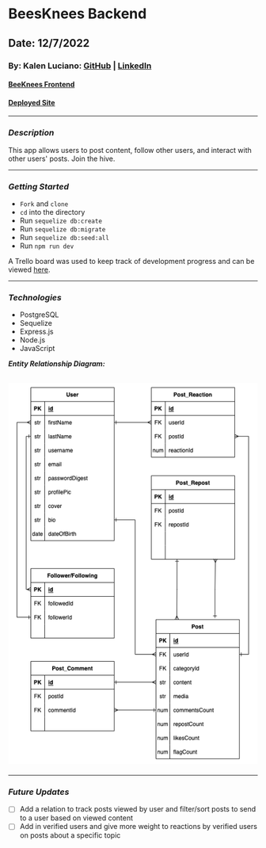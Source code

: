 # BeesKnees Backend

## Date: 12/7/2022

### By: Kalen Luciano: [GitHub](https://github.com/kalenluciano) | [LinkedIn](https://www.linkedin.com/in/kalenluciano/)

#### [BeeKnees Frontend](https://github.com/kalenluciano/bees-knees-frontend)

#### [Deployed Site]()

---

### **_Description_**

This app allows users to post content, follow other users, and interact with other users' posts. Join the hive.

---

### **_Getting Started_**

-   `Fork` and `clone`
-   `cd` into the directory
-   Run `sequelize db:create`
-   Run `sequelize db:migrate`
-   Run `sequelize db:seed:all`
-   Run `npm run dev`

A Trello board was used to keep track of development progress and can be viewed [here](https://trello.com/b/2omo5oFi/beesknees).

---

### **_Technologies_**

-   PostgreSQL
-   Sequelize
-   Express.js
-   Node.js
-   JavaScript

**_Entity Relationship Diagram:_**

## ![Entity Relationship Diagram](./assets/bees-knees-ERD.drawio.png)

---

### **_Future Updates_**

-   [ ] Add a relation to track posts viewed by user and filter/sort posts to send to a user based on viewed content
-   [ ] Add in verified users and give more weight to reactions by verified users on posts about a specific topic
